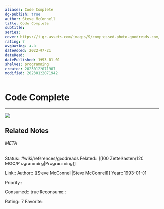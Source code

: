 ```yaml
---
aliases: Code Complete
dg-publish: true
author: Steve McConnell
title: Code Complete
subtitle: 
series: 
cover: https://i.gr-assets.com/images/S/compressed.photo.goodreads.com/books/1396837641l/4845.jpg
rating: 7
avgRating: 4.3
dateAdded: 2022-07-21
dateRead: 
datePublished: 1993-01-01
shelves: programming
created: 20230122071907
modified: 20230122071942
---
```

# Code Complete
---
![](https://i.gr-assets.com/images/S/compressed.photo.goodreads.com/books/1396837641l/4845.jpg)

## Related Notes




###### META
Status:: #wiki/references/goodreads
Related:: [[100 Zettelkasten/120 MOC/Programming\|Programming]]

Link:: 
Author:: [[Steve McConnell\|Steve McConnell]]
Year:: 1993-01-01

Priority:: 

Consumed:: true
Reconsume:: 

Rating:: 7
Favorite:: 
